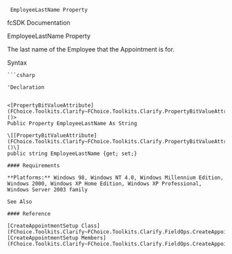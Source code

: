 ﻿     EmployeeLastName Property                                                   

fcSDK Documentation

EmployeeLastName Property

The last name of the Employee that the Appointment is for.

Syntax

```vbnet
```csharp

'Declaration
 

<[PropertyBitValueAttribute](FChoice.Toolkits.Clarify~FChoice.Toolkits.Clarify.PropertyBitValueAttribute.md)()>
Public Property EmployeeLastName As String

\[[PropertyBitValueAttribute](FChoice.Toolkits.Clarify~FChoice.Toolkits.Clarify.PropertyBitValueAttribute.md)()\]
public string EmployeeLastName {get; set;}

#### Requirements

**Platforms:** Windows 98, Windows NT 4.0, Windows Millennium Edition, Windows 2000, Windows XP Home Edition, Windows XP Professional, Windows Server 2003 family

See Also

#### Reference

[CreateAppointmentSetup Class](FChoice.Toolkits.Clarify~FChoice.Toolkits.Clarify.FieldOps.CreateAppointmentSetup.md)  
[CreateAppointmentSetup Members](FChoice.Toolkits.Clarify~FChoice.Toolkits.Clarify.FieldOps.CreateAppointmentSetup_members.md)